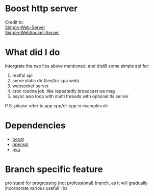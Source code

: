 # Boost http server

Credit to:   
[Simple-Web-Server](https://gitlab.com/eidheim/Simple-Web-Server.git)  
[Simple-WebSocket-Server](https://gitlab.com/eidheim/Simple-WebSocket-Server.git)  

# What did I do

Intergrate the two libs above mentioned, and distill some simple api for:

1. restful api
2. serve static dir files(for spa web)
3. websocket server
4. cron routine job, like repeatedly broadcast ws msg
5. async asio loop with multi threads with optional tls server

P.S. please refer to app.cpp/cli.cpp in examples dir

# Dependencies

- [boost](https://github.com/boostorg/boost)
- [openssl](https://github.com/openssl/openssl)
- [pyu](https://github.com/novice79/pyu)


# Branch specific feature

pro stand for progressing (not professional) branch, 
as it will gradually incorporate various usefull libs

